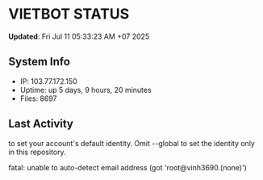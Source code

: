 # VIETBOT STATUS
**Updated**: Fri Jul 11 05:33:23 AM +07 2025

## System Info
- IP: 103.77.172.150
- Uptime: up 5 days, 9 hours, 20 minutes
- Files: 8697

## Last Activity

to set your account's default identity.
Omit --global to set the identity only in this repository.

fatal: unable to auto-detect email address (got 'root@vinh3690.(none)')
